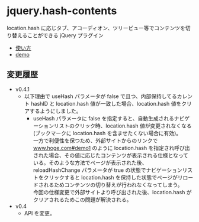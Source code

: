 jquery.hash-contents
====================

location.hash に応じタブ、アコーディオン、ツリービュー等でコンテンツを切り替えることができる jQuery プラグイン

- [使い方](http://www.cyokodog.net/blog/hash-contents-doc/)
- [demo](http://cyokodog.github.io/jquery.hash-contents/demo.html) 

## 変更履歴

- v0.4.1
	- 以下理由で useHash パラメータが false で且つ、内部保持してるカレント hashID と location.hash 値が一致した場合、location.hash 値をクリアするようにしました。 
		- useHash パラメータに false を指定すると、自動生成されるナビゲーションリストのクリック時、location.hash 値が変更されなくなる(ブックマークに location.hash を含ませたくない場合に有効)。<br/>一方で利便性を保つため、外部サイトからのリンクで www.hoge.com#demo1 のように location.hash を指定され呼び出された場合、その値に応じたコンテンツが表示される仕様となっている。そのような方法でページが表示された後、reloadHashChange パラメータが true の状態でナビゲーションリストをクリックすると location.hash を保持した状態でページがリロードされるためコンテンツの切り替えが行われなくなってしまう。<br/>今回の仕様変更で外部サイトより呼び出された後、location.hash がクリアされるためこの問題が解決される。 
- v0.4
	- API を変更。
